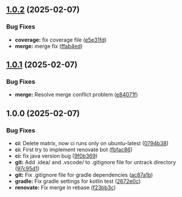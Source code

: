 ## [1.0.2](https://github.com/AlexTesta00/ASW-SPE-DIS/compare/v1.0.1...v1.0.2) (2025-02-07)

### Bug Fixes

* **coverage:** fix coverage file ([e5e31fd](https://github.com/AlexTesta00/ASW-SPE-DIS/commit/e5e31fd3bb946c2df54c08fb45d34ddebcabcc41))
* **merge:** merge fix ([ffab4ed](https://github.com/AlexTesta00/ASW-SPE-DIS/commit/ffab4edb7048baa0e6f3054926bc3cbe08b0ce91))

## [1.0.1](https://github.com/AlexTesta00/ASW-SPE-DIS/compare/v1.0.0...v1.0.1) (2025-02-07)

### Bug Fixes

* **merge:** Resolve merge conflict problem ([e84071f](https://github.com/AlexTesta00/ASW-SPE-DIS/commit/e84071f3cead384a655be81a50bdc44f54d3bbd0))

## 1.0.0 (2025-02-07)

### Bug Fixes

* **ci:** Delete matrix, now ci runs only on ubuntu-latest ([0794b38](https://github.com/AlexTesta00/ASW-SPE-DIS/commit/0794b389bb67647c0411e772d60b4c30c3d0fcbb))
* **ci:** First try to implement renovate bot ([fbfac86](https://github.com/AlexTesta00/ASW-SPE-DIS/commit/fbfac86f0ef5f4abc2a5e3910d2abd8ac030ff56))
* **ci:** fix java version bug ([9f0b369](https://github.com/AlexTesta00/ASW-SPE-DIS/commit/9f0b369a0781d254b842264ae32d693a3f3f8a19))
* **git:** Add .idea/ and .vscode/ to .gitignore file for untrack directory ([97c95d1](https://github.com/AlexTesta00/ASW-SPE-DIS/commit/97c95d1329db1b5fcf18f6f44bc20fe553d6e0a4))
* **git:** Fix .gitignore file for gradle dependencies ([ac87a1b](https://github.com/AlexTesta00/ASW-SPE-DIS/commit/ac87a1b8474ff6476d723ff21f8c65efbaf89137))
* **gradle:** Fix gradle settings for kotlin test ([2672e0c](https://github.com/AlexTesta00/ASW-SPE-DIS/commit/2672e0c3b30af2ee775cccd5cd3acd2e45662a0e))
* **renovate:** Fix merge in rebase ([f23bb3c](https://github.com/AlexTesta00/ASW-SPE-DIS/commit/f23bb3c0989a2776404edd6333eb3826f3e5e042))
